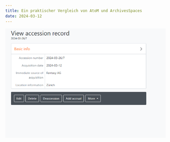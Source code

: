 ```yaml
---
title: Ein praktischer Vergleich von AtoM und ArchivesSpaces 
date: 2024-03-12
---
```


![Bild](https://github.com/martinahediger/bain_lerntagebuch/blob/549a14d0932947be917e9d01e708da91e2f40c46/_posts/Pasted%20image%2020240326145057.png)

